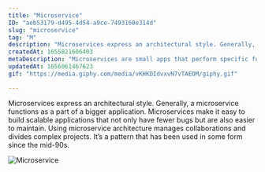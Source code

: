 ```yaml
---
title: "Microservice"
ID: "aeb53179-d495-4d54-a9ce-7493160e314d"
slug: "microservice"
tag: "M"
description: "Microservices express an architectural style. Generally, a  microservice functions as a part of a bigger application. Microservices make it easy to build scalable applications that not only have fewer bugs but are also easier to maintain. Using microservice architecture manages collaborations and divides complex projects. It’s a pattern that has been used in some form since the mid-90s. "
createdAt: 1655821606403
metaDescription: "Microservices are small apps that perform specific functions within a larger system."
updatedAt: 1656061467623
gif: "https://media.giphy.com/media/vKHKDIdvxvN7vTAEOM/giphy.gif"

---
```

Microservices express an architectural style. Generally, a  microservice functions as a part of a bigger application. Microservices make it easy to build scalable applications that not only have fewer bugs but are also easier to maintain. Using microservice architecture manages collaborations and divides complex projects. It’s a pattern that has been used in some form since the mid-90s. 

![Microservice](https://media.giphy.com/media/vKHKDIdvxvN7vTAEOM/giphy.gif)